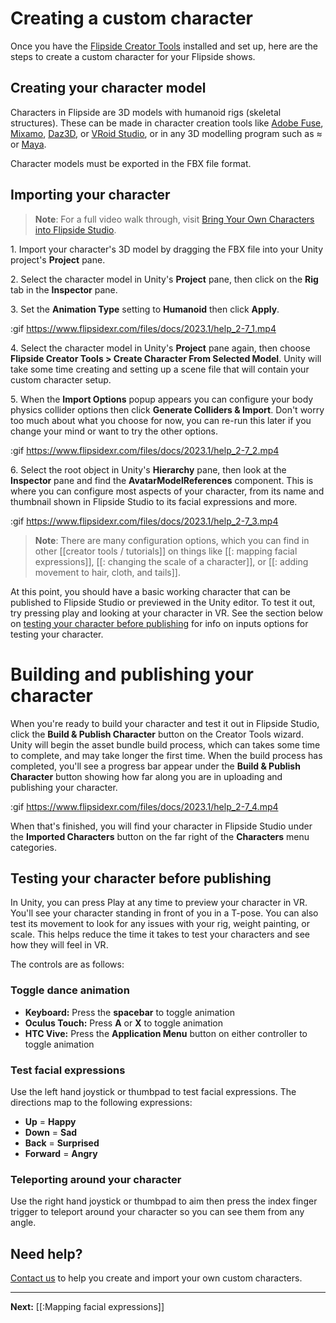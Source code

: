 # Creating a custom character

Once you have the [Flipside Creator Tools](/docs/2021.1/creator-tools) installed and set up,
here are the steps to create a custom character for your Flipside shows.

## Creating your character model

Characters in Flipside are 3D models with humanoid rigs (skeletal structures). These can
be made in character creation tools like [Adobe Fuse](http://www.adobe.com/ca/products/fuse.html), [Mixamo](https://www.mixamo.com/#/), [Daz3D](https://www.daz3d.com/), or [VRoid Studio](https://vroid.com/en/studio), or in any 3D modelling program such as
≈ or [Maya](https://www.autodesk.ca/en/products/maya/overview).

Character models must be exported in the FBX file format.

## Importing your character

> **Note**: For a full video walk through, visit [Bring Your Own Characters into Flipside Studio](https://youtu.be/LwEqmwfnu9U).

1\. Import your character's 3D model by dragging the FBX file into your Unity project's **Project** pane.

2\. Select the character model in Unity's **Project** pane, then click on the **Rig** tab in the **Inspector** pane.

3\. Set the **Animation Type** setting to **Humanoid** then click **Apply**.

:gif https://www.flipsidexr.com/files/docs/2023.1/help_2-7_1.mp4

4\. Select the character model in Unity's **Project** pane again, then choose **Flipside Creator Tools > Create Character From Selected Model**. Unity will take some time creating and setting up a scene file that will contain your custom character setup.

5\. When the **Import Options** popup appears you can configure your body physics collider options then click **Generate Colliders & Import**. Don't worry too much about what you choose for now, you can re-run this later if you change your mind or want to try the other options.

:gif https://www.flipsidexr.com/files/docs/2023.1/help_2-7_2.mp4

6\. Select the root object in Unity's **Hierarchy** pane, then look at the **Inspector** pane and find the **AvatarModelReferences** component. This is where you can configure most aspects of your character, from its name and thumbnail shown in Flipside Studio to its facial expressions and more.

:gif https://www.flipsidexr.com/files/docs/2023.1/help_2-7_3.mp4

> **Note**: There are many configuration options, which you can find in other [[creator tools / tutorials]] on things like [[: mapping facial expressions]], [[: changing the scale of a character]], or [[: adding movement to hair, cloth, and tails]].

At this point, you should have a basic working character that can be published to Flipside Studio or previewed in the Unity editor. To test it out, try pressing play and looking at your character in VR. See the section below on [testing your character before publishing](#testing-your-character-before-publishing) for info on inputs options for testing your character.

# Building and publishing your character

When you're ready to build your character and test it out in Flipside Studio, click the **Build & Publish Character** button on the Creator Tools wizard. Unity will begin the asset bundle build process, which can takes some time to complete, and may take longer the first time. When the build process has completed,  you'll see a progress bar appear under the **Build & Publish Character** button showing how far along you are in uploading and publishing your character.

:gif https://www.flipsidexr.com/files/docs/2023.1/help_2-7_4.mp4

When that's finished, you will find your character in Flipside Studio under the **Imported Characters** button on the far right of the **Characters** menu categories.

## Testing your character before publishing

In Unity, you can press Play at any time to preview your character in VR. You'll see your character standing in front of you in a T-pose. You can also test its movement to look for any issues with your rig, weight painting, or scale. This helps reduce the time it takes to test your characters and see how they will feel in VR.

The controls are as follows:

### Toggle dance animation

* **Keyboard:** Press the **spacebar** to toggle animation
* **Oculus Touch:** Press **A** or **X** to toggle animation
* **HTC Vive:** Press the **Application Menu** button on either controller to toggle animation

### Test facial expressions

Use the left hand joystick or thumbpad to test facial expressions. The directions map to the following expressions:

* **Up** = **Happy**
* **Down** = **Sad**
* **Back** = **Surprised**
* **Forward** = **Angry**

### Teleporting around your character

Use the right hand joystick or thumbpad to aim then press the index finger trigger to teleport around your character so you can see them from any angle.

## Need help?

[Contact us](/contact) to help you create and import your own custom characters.

---

**Next:** [[:Mapping facial expressions]]
